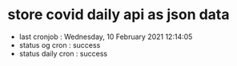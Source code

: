# store covid daily api as json data

- last cronjob : Wednesday, 10 February 2021 12:14:05
- status og cron : success
- status daily cron : success
      
      